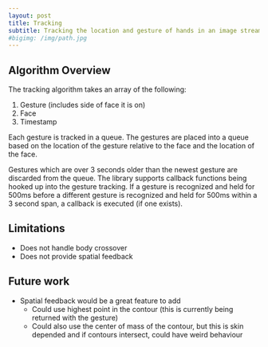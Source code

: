 ```yaml
---
layout: post
title: Tracking
subtitle: Tracking the location and gesture of hands in an image stream
#bigimg: /img/path.jpg
---
```


## Algorithm Overview
The tracking algorithm takes an array of the following:
1. Gesture (includes side of face it is on)
2. Face
3. Timestamp

Each gesture is tracked in a queue. The gestures are placed into a queue based on the location of the gesture relative to the face and the location of the face.

Gestures which are over 3 seconds older than the newest gesture are discarded from the queue. The library supports callback functions being hooked up into the gesture tracking. If a gesture is recognized and held for 500ms before a different gesture is recognized and held for 500ms within a 3 second span, a callback is executed (if one exists).

## Limitations
- Does not handle body crossover
- Does not provide spatial feedback

## Future work
- Spatial feedback would be a great feature to add
    - Could use highest point in the contour (this is currently being returned with the gesture)
    - Could also use the center of mass of the contour, but this is skin depended and if contours intersect, could have weird behaviour
